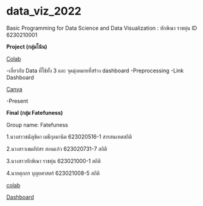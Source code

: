 # data_viz_2022
Basic Programming for Data Science and Data Visualization : ทักษิณา ราชหุ่น ID 6230210001

**Project (กลุ่มโน้น)**

[Colab](https://github.com/623021000-1thaksina/data_viz_2022/blob/main/Project.ipynb)
  
  -เกี่ยวกับ Data ที่ใช้ทั้ง 3 และ จุดมุ่งหมายที่สร้าง dashboard
  -Preprocessing
  -Link Dashboard
  
 [Canva](https://github.com/623021000-1thaksina/data_viz_2022/blob/main/Project-Group.pdf)

-Present

**Final (กลุ่ม Fatefuness)**

Group name: Fatefuness 

1.นางสาวชนัญชิดา เมธีกุลมานิต 623020516-1 สารสนเทศสถิติ

2.นางสาวเขมอัปสร สอนแก้ว   623020731-7 สถิติ

3.นางสาวทักษิณา ราชหุ่น 623021000-1 สถิติ

4.นายศุภกร บุญยศาสตร์ 623021008-5 สถิติ

[colab](https://github.com/623021000-1thaksina/data_viz_2022/blob/main/Final_Exam.ipynb)

[Dashboard](https://datastudio.google.com/u/0/reporting/cf7fa017-ed8d-49a9-be85-5aa6ea63eb8c/page/lCEqC/edit)
